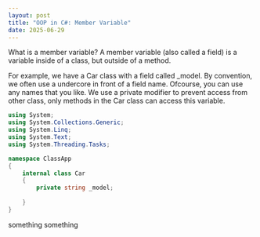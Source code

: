 ```yaml
---
layout: post
title: "OOP in C#: Member Variable"
date: 2025-06-29
---
```

What is a member variable?
A member variable (also called a field) is a variable inside of a class, but outside of a method.

For example, we have a Car class with a field called _model. By convention, we often use a undercore in front of a field name. Ofcourse, you can use any names that you like. We use a private modifier to prevent access from other class, only methods in the Car class can access this variable.

```csharp
using System;
using System.Collections.Generic;
using System.Linq;
using System.Text;
using System.Threading.Tasks;

namespace ClassApp
{
    internal class Car
    {
        private string _model;
        
    }
}
```
something something


